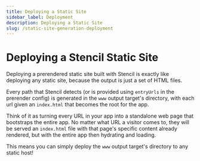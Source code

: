 ```yaml
---
title: Deploying a Static Site
sidebar_label: Deployment
description: Deploying a Static Site
slug: /static-site-generation-deployment
---
```


# Deploying a Stencil Static Site

Deploying a prerendered static site built with Stencil is exactly like deploying any static site, because the output is just a set of HTML files.

Every path that Stencil detects (or is provided using `entryUrls` in the prerender config) is generated in the `www` output target's directory, with each url given an `index.html` that becomes the root for the app.

Think of it as turning every URL in your app into a standalone web page that bootstraps the entire app. No matter what URL a visitor comes to, they will be served an `index.html` file with that page's specific content already rendered, but with the entire app then hydrating and loading.

This means you can simply deploy the `www` output target's directory to any static host!

